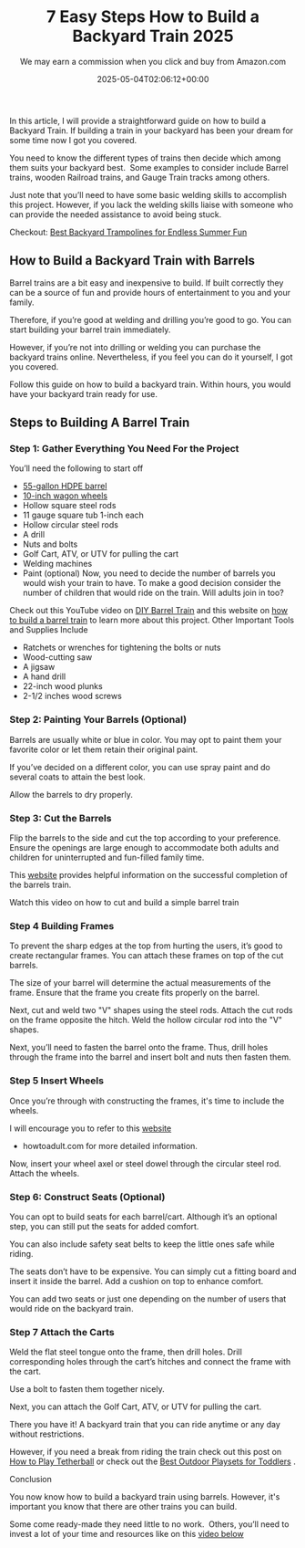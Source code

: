 ﻿---
author: We may earn a commission when you click and buy from Amazon.com
layout: post
title: 7 Easy Steps How to Build a Backyard Train 2025
date: '2025-05-04T02:06:12+00:00'
categories:
- Backyard Games
tags: []
slug: /how-to-build-a-backyard-train/
lastmod: 2025-05-07T12:21:27+03:00
---

In this article, I will provide a straightforward guide on how to build a Backyard Train. If building a train in your backyard has been your dream for some time now I got you covered.

You need to know the different types of trains then decide which among them suits your backyard best.  Some examples to consider include Barrel trains, wooden Railroad trains, and Gauge Train tracks among others.

Just note that you’ll need to have some basic welding skills to accomplish this project. However, if you lack the welding skills liaise with someone who can provide the needed assistance to avoid being stuck.

Checkout:
[Best Backyard Trampolines for Endless Summer Fun](https://pestpolicy.com/best-backyard-trampolines/)
## How to Build a Backyard Train with Barrels
Barrel trains are a bit easy and inexpensive to build. If built correctly they can be a source of fun and provide hours of entertainment to you and your family.

Therefore, if you’re good at welding and drilling you’re good to go. You can start building your barrel train immediately.

However, if you’re not into drilling or welding you can purchase the backyard trains online. Nevertheless, if you feel you can do it yourself, I got you covered.

Follow this guide on how to build a backyard train. Within hours, you would have your backyard train ready for use.
## Steps to Building A Barrel Train
### Step 1: Gather Everything You Need For the Project
You’ll need the following to start off
- [55-gallon HDPE barrel](https://www.amazon.com/dp/B06Y2H5GVX/?tag=p-policy-20)
- [10-inch wagon wheels](https://www.amazon.com/dp/B00ECAVJ1I/?tag=p-policy-20)
- Hollow square steel rods
- 11 gauge square tub 1-inch each
- Hollow circular steel rods
- A drill
- Nuts and bolts
- Golf Cart, ATV, or UTV for pulling the cart
- Welding machines
- Paint (optional)
Now, you need to decide the number of barrels you would wish your train to have. To make a good decision consider the number of children that would ride on the train. Will adults join in too?

Check out this YouTube video on
[DIY Barrel Train](https://www.youtube.com/watch?v=ZmopTBgGCzk)
and this website on
[how to build a barrel train](https://www.popularmechanics.com/home/how-to-plans/how-to/a20791/how-to-build-a-diy-barrel-train-that-your-kids-will-love/)
to learn more about this project.
Other Important Tools and Supplies Include
- Ratchets or wrenches for tightening the bolts or nuts
- Wood-cutting saw
- A jigsaw
- A hand drill
- 22-inch wood plunks
- 2-1/2 inches wood screws
### Step 2: Painting Your Barrels (Optional)
Barrels are usually white or blue in color. You may opt to paint them your favorite color or let them retain their original paint.

If you’ve decided on a different color, you can use spray paint and do several coats to attain the best look.

Allow the barrels to dry properly.
### Step 3: Cut the Barrels
Flip the barrels to the side and cut the top according to your preference. Ensure the openings are large enough to accommodate both adults and children for uninterrupted and fun-filled family time.

This
[website](https://howtoadult.com/trailer-plastic-barrels-4709116.html)
provides helpful information on the successful completion of the barrels train.

Watch this video on how to cut and build a simple barrel train
### Step 4 Building Frames
To prevent the sharp edges at the top from hurting the users, it’s good to create rectangular frames. You can attach these frames on top of the cut barrels.

The size of your barrel will determine the actual measurements of the frame. Ensure that the frame you create fits properly on the barrel.

Next, cut and weld two "V" shapes using the steel rods. Attach the cut rods on the frame opposite the hitch. Weld the hollow circular rod into the "V" shapes.

Next, you’ll need to fasten the barrel onto the frame. Thus, drill holes through the frame into the barrel and insert bolt and nuts then fasten them.
### Step 5 Insert Wheels
Once you’re through with constructing the frames, it's time to include the wheels.

I will encourage you to refer to this
[website](https://howtoadult.com/trailer-plastic-barrels-4709116.html)
- howtoadult.com for more detailed information.

Now, insert your wheel axel or steel dowel through the circular steel rod. Attach the wheels.
### Step 6: Construct Seats (Optional)
You can opt to build seats for each barrel/cart. Although it’s an optional step, you can still put the seats for added comfort.

You can also include safety seat belts to keep the little ones safe while riding.

The seats don’t have to be expensive. You can simply cut a fitting board and insert it inside the barrel. Add a cushion on top to enhance comfort.

You can add two seats or just one depending on the number of users that would ride on the backyard train.
### Step 7 Attach the Carts
Weld the flat steel tongue onto the frame, then drill holes. Drill corresponding holes through the cart’s hitches and connect the frame with the cart.

Use a bolt to fasten them together nicely.

Next, you can attach the Golf Cart, ATV, or UTV for pulling the cart.

There you have it! A backyard train that you can ride anytime or any day without restrictions.

However, if you need a break from riding the train check out this post on
[How to Play Tetherball](https://pestpolicy.com/how-to-play-tetherball/)
or check out the
[Best Outdoor Playsets for Toddlers](https://pestpolicy.com/best-outdoor-playsets-for-toddlers/)
.

Conclusion

You now know how to build a backyard train using barrels. However, it's important you know that there are other trains you can build.

Some come ready-made they need little to no work.  Others, you’ll need to invest a lot of your time and resources like on this
[video below](https://www.youtube.com/watch?v=U3Y2fy6M2-8)